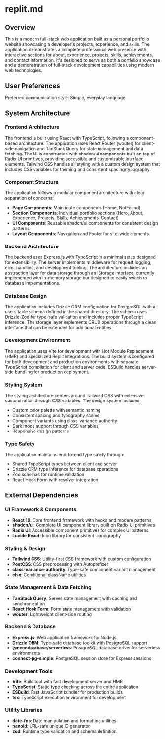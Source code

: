 # replit.md

## Overview

This is a modern full-stack web application built as a personal portfolio website showcasing a developer's projects, experience, and skills. The application demonstrates a complete professional web presence with interactive sections for about, experience, projects, skills, achievements, and contact information. It's designed to serve as both a portfolio showcase and a demonstration of full-stack development capabilities using modern web technologies.

## User Preferences

Preferred communication style: Simple, everyday language.

## System Architecture

### Frontend Architecture
The frontend is built using React with TypeScript, following a component-based architecture. The application uses React Router (wouter) for client-side navigation and TanStack Query for state management and data fetching. The UI is constructed with shadcn/ui components built on top of Radix UI primitives, providing accessible and customizable interface elements. Tailwind CSS handles all styling with a custom design system that includes CSS variables for theming and consistent spacing/typography.

### Component Structure
The application follows a modular component architecture with clear separation of concerns:
- **Page Components**: Main route components (Home, NotFound)
- **Section Components**: Individual portfolio sections (Hero, About, Experience, Projects, Skills, Achievements, Contact)
- **UI Components**: Reusable shadcn/ui components for consistent design patterns
- **Layout Components**: Navigation and Footer for site-wide elements

### Backend Architecture
The backend uses Express.js with TypeScript in a minimal setup designed for extensibility. The server implements middleware for request logging, error handling, and development tooling. The architecture includes an abstraction layer for data storage through an IStorage interface, currently implemented with in-memory storage but designed to easily switch to database implementations.

### Database Design
The application includes Drizzle ORM configuration for PostgreSQL with a users table schema defined in the shared directory. The schema uses Drizzle-Zod for type-safe validation and includes proper TypeScript inference. The storage layer implements CRUD operations through a clean interface that can be extended for additional entities.

### Development Environment
The application uses Vite for development with Hot Module Replacement (HMR) and specialized Replit integrations. The build system is configured for both development and production environments with separate TypeScript compilation for client and server code. ESBuild handles server-side bundling for production deployment.

### Styling System
The styling architecture centers around Tailwind CSS with extensive customization through CSS variables. The design system includes:
- Custom color palette with semantic naming
- Consistent spacing and typography scales
- Component variants using class-variance-authority
- Dark mode support through CSS variables
- Responsive design patterns

### Type Safety
The application maintains end-to-end type safety through:
- Shared TypeScript types between client and server
- Drizzle ORM type inference for database operations
- Zod schemas for runtime validation
- React Hook Form with resolver integration

## External Dependencies

### UI Framework & Components
- **React 18**: Core frontend framework with hooks and modern patterns
- **shadcn/ui**: Complete UI component library built on Radix UI primitives
- **Radix UI**: Accessible component primitives for complex UI patterns
- **Lucide React**: Icon library for consistent iconography

### Styling & Design
- **Tailwind CSS**: Utility-first CSS framework with custom configuration
- **PostCSS**: CSS preprocessing with Autoprefixer
- **class-variance-authority**: Type-safe component variant management
- **clsx**: Conditional className utilities

### State Management & Data Fetching
- **TanStack Query**: Server state management with caching and synchronization
- **React Hook Form**: Form state management with validation
- **wouter**: Lightweight client-side routing

### Backend & Database
- **Express.js**: Web application framework for Node.js
- **Drizzle ORM**: Type-safe database toolkit with PostgreSQL support
- **@neondatabase/serverless**: PostgreSQL database driver for serverless environments
- **connect-pg-simple**: PostgreSQL session store for Express sessions

### Development Tools
- **Vite**: Build tool with fast development server and HMR
- **TypeScript**: Static type checking across the entire application
- **ESBuild**: Fast JavaScript bundler for production builds
- **tsx**: TypeScript execution environment for development

### Utility Libraries
- **date-fns**: Date manipulation and formatting utilities
- **nanoid**: URL-safe unique ID generator
- **zod**: Runtime type validation and schema definition